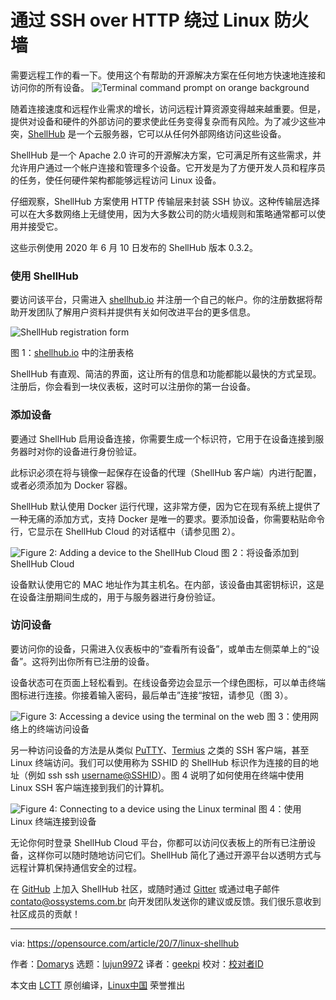 [#]: collector: (lujun9972)
[#]: translator: (geekpi)
[#]: reviewer: ( )
[#]: publisher: ( )
[#]: url: ( )
[#]: subject: (Bypass your Linux firewall with SSH over HTTP)
[#]: via: (https://opensource.com/article/20/7/linux-shellhub)
[#]: author: (Domarys https://opensource.com/users/domarys)

通过 SSH over HTTP 绕过 Linux 防火墙
======
需要远程工作的看一下。使用这个有帮助的开源解决方案在任何地方快速地连接和访问你的所有设备。
![Terminal command prompt on orange background][1]

随着连接速度和远程作业需求的增长，访问远程计算资源变得越来越重要。但是，提供对设备和硬件的外部访问的要求使此任务变得复杂而有风险。为了减少这些冲突，[ShellHub][2] 是一个云服务器，它可以从任何外部网络访问这些设备。

ShellHub 是一个 Apache 2.0 许可的开源解决方案，它可满足所有这些需求，并允许用户通过一个帐户连接和管理多个设备。它开发是为了方便开发人员和程序员的任务，使任何硬件架构都能够远程访问 Linux 设备。

仔细观察，ShellHub 方案使用 HTTP 传输层来封装 SSH 协议。这种传输层选择可以在大多数网络上无缝使用，因为大多数公司的防火墙规则和策略通常都可以使用并接受它。

这些示例使用 2020 年 6 月 10 日发布的 ShellHub 版本 0.3.2。

### 使用 ShellHub

要访问该平台，只需进入 [shellhub.io][3] 并注册一个自己的帐户。你的注册数据将帮助开发团队了解用户资料并提供有关如何改进平台的更多信息。

![ShellHub registration form][4]

图 1：[shellhub.io][5] 中的注册表格

ShellHub 有直观、简洁的界面，这让所有的信息和功能都能以最快的方式呈现。注册后，你会看到一块仪表板，这时可以注册你的第一台设备。

### 添加设备

要通过 ShellHub 启用设备连接，你需要生成一个标识符，它用于在设备连接到服务器时对你的设备进行身份验证。

此标识必须在将与镜像一起保存在设备的代理（ShellHub 客户端）内进行配置，或者必须添加为 Docker 容器。

ShellHub 默认使用 Docker 运行代理，这非常方便，因为它在现有系统上提供了一种无痛的添加方式，支持 Docker 是唯一的要求。要添加设备，你需要粘贴命令行，它显示在 ShellHub Cloud 的对话框中（请参见图 2）。

![Figure 2: Adding a device to the ShellHub Cloud][6]
图 2：将设备添加到 ShellHub Cloud

设备默认使用它的 MAC 地址作为其主机名。在内部，该设备由其密钥标识，这是在设备注册期间生成的，用于与服务器进行身份验证。

### 访问设备

要访问你的设备，只需进入仪表板中的“查看所有设备”，或单击左侧菜单上的“设备”。这将列出你所有已注册的设备。

设备状态可在页面上轻松看到。在线设备旁边会显示一个绿色图标，可以单击终端图标进行连接。你接着输入密码，最后单击”连接“按钮，请参见（图 3）。

![Figure 3: Accessing a device using the terminal on the web][7]
图 3：使用网络上的终端访问设备

另一种访问设备的方法是从类似 [PuTTY][8]、[Termius][9] 之类的 SSH 客户端，甚至 Linux 终端访问。我们可以使用称为 SSHID 的 ShellHub 标识作为连接的目的地址（例如 ssh ssh [username@SSHID][10]）。图 4 说明了如何使用在终端中使用 Linux SSH 客户端连接到我们的计算机。

![Figure 4: Connecting to a device using the Linux terminal][11]
图 4：使用 Linux 终端连接到设备

无论你何时登录 ShellHub Cloud 平台，你都可以访问仪表板上的所有已注册设备，这样你可以随时随地访问它们。ShellHub 简化了通过开源平台以透明方式与远程计算机保持通信安全的过程。

在 [GitHub][2] 上加入 ShellHub 社区，或随时通过 [Gitter][12] 或通过电子邮件 [contato@ossystems.com.br][13] 向开发团队发送你的建议或反馈。我们很乐意收到社区成员的贡献！

--------------------------------------------------------------------------------

via: https://opensource.com/article/20/7/linux-shellhub

作者：[Domarys][a]
选题：[lujun9972][b]
译者：[geekpi](https://github.com/geekpi)
校对：[校对者ID](https://github.com/校对者ID)

本文由 [LCTT](https://github.com/LCTT/TranslateProject) 原创编译，[Linux中国](https://linux.cn/) 荣誉推出

[a]: https://opensource.com/users/domarys
[b]: https://github.com/lujun9972
[1]: https://opensource.com/sites/default/files/styles/image-full-size/public/lead-images/terminal_command_linux_desktop_code.jpg?itok=p5sQ6ODE (Terminal command prompt on orange background)
[2]: https://github.com/shellhub-io/shellhub
[3]: https://www.shellhub.io/
[4]: https://opensource.com/sites/default/files/uploads/shellhub_registration_form_0.png (ShellHub registration form)
[5]: https://opensource.com/article/20/7/www.shellhub.io
[6]: https://opensource.com/sites/default/files/figure2.gif
[7]: https://opensource.com/sites/default/files/figure3.gif
[8]: https://www.putty.org/
[9]: https://termius.com/
[10]: mailto:username@SSHID
[11]: https://opensource.com/sites/default/files/figure4.gif
[12]: https://gitter.im/shellhub-io/community?at=5e39ad8b3aca1e4c5f633e8f
[13]: mailto:contato@ossystems.com.br
